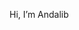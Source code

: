 Hi, I’m Andalib

<!---
andalibshams/andalibshams is a ✨ special ✨ repository because its `README.md` (this file) appears on your GitHub profile.
You can click the Preview link to take a look at your changes.
--->
